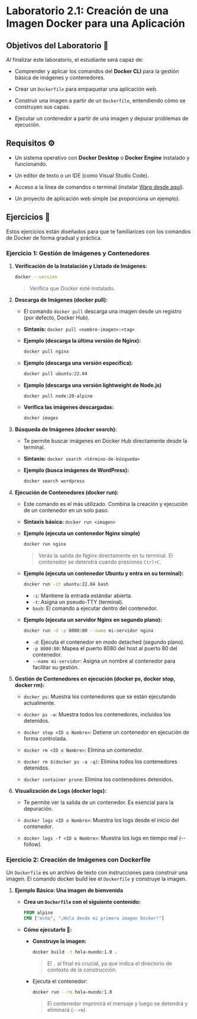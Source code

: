 # Laboratorio 2.1: Creación de una Imagen Docker para una Aplicación

## Objetivos del Laboratorio 🎯

Al finalizar este laboratorio, el estudiante será capaz de:

- Comprender y aplicar los comandos del **Docker CLI** para la gestión básica de imágenes y contenedores.

- Crear un `Dockerfile` para empaquetar una aplicación web.

- Construir una imagen a partir de un `Dockerfile`, entendiendo cómo se construyen sus capas.

- Ejecutar un contenedor a partir de una imagen y depurar problemas de ejecución.

## Requisitos ⚙️

- Un sistema operativo con **Docker Desktop** o **Docker Engine** instalado y funcionando.

- Un editor de texto o un IDE (como Visual Studio Code).

- Acceso a la línea de comandos o terminal (instalar [Warp desde aquí](https://app.warp.dev/referral/3DY6RJ)). 

- Un proyecto de aplicación web simple (se proporciona un ejemplo).

## Ejercicios 🧪

Estos ejercicios están diseñados para que te familiarices con los comandos de Docker de forma gradual y práctica.

### **Ejercicio 1: Gestión de Imágenes y Contenedores**

1.  **Verificación de la Instalación y Listado de Imágenes:**

    ```bash
    docker --version
    ```

    > Verifica que Docker esté instalado.

2.  **Descarga de Imágenes (docker pull):**

    - El comando `docker pull` descarga una imagen desde un registro (por defecto, Docker Hub).

    - **Sintaxis:** `docker pull <nombre-imagen>:<tag>`

    - **Ejemplo (descarga la última versión de Nginx):**
        ```bash
        docker pull nginx
        ```

    - **Ejemplo (descarga una versión específica):**
        ```bash
        docker pull ubuntu:22.04
        ```

    - **Ejemplo (descarga una versión lightweight de Node.js)**
        ```bash
        docker pull node:20-alpine
        ```

    - **Verifica las imágenes descargadas:**
        ```bash
        docker images
        ```
    
3.  **Búsqueda de Imágenes (docker search):**
    - Te permite buscar imágenes en Docker Hub directamente desde la terminal.

    - **Sintaxis:** `docker search <término-de-búsqueda>`

    - **Ejemplo (busca imágenes de WordPress):**
        ```bash
        docker search wordpress
        ```
    
4. **Ejecución de Contenedores (docker run):**

    - Este comando es el más utilizado. Combina la creación y ejecución de un contenedor en un solo paso.

    - **Sintaxis básica:** `docker run <imagen>`

    - **Ejemplo (ejecuta un contenedor Nginx simple)**
        ```bash
        docker run nginx
        ```
        > Verás la salida de Nginx directamente en tu terminal. El contenedor se detendrá cuando presiones `Ctrl+C`.

    - **Ejemplo (ejecuta un contenedor Ubuntu y entra en su terminal):**
        ```bash
        docker run -it ubuntu:22.04 bash
        ```
        - `-i`: Mantiene la entrada estándar abierta.
        - `-t`: Asigna un pseudo-TTY (terminal).
        - `bash`: El comando a ejecutar dentro del contenedor.

    - **Ejemplo (ejecuta un servidor Nginx en segundo plano):**
        ```bash
        docker run -d -p 8080:80 --name mi-servidor nginx
        ```
        - `-d`: Ejecuta el contenedor en modo detached (segundo plano).
        - `-p 8080:80`: Mapea el puerto 8080 del host al puerto 80 del contenedor.
        - `--name mi-servidor`: Asigna un nombre al contenedor para facilitar su gestión.

5.  **Gestión de Contenedores en ejecución (docker ps, docker stop, docker rm):**
    - `docker ps`: Muestra los contenedores que se están ejecutando actualmente.

    - `docker ps -a`: Muestra todos los contenedores, incluidos los detenidos.

    - `docker stop <ID o Nombre>`: Detiene un contenedor en ejecución de forma controlada.

    - `docker rm <ID o Nombre>`: Elimina un contenedor.

    - `docker rm $(docker ps -a -q)`: Elimina todos los contenedores detenidos.

    - `docker container prune`: Elimina los contenedores detenidos.

6.  **Visualización de Logs (docker logs):**
    - Te permite ver la salida de un contenedor. Es esencial para la depuración.

    - `docker logs <ID o Nombre>`: Muestra los logs desde el inicio del contenedor.

    - `docker logs -f <ID o Nombre>`: Muestra los logs en tiempo real (--follow).

### Ejercicio 2: Creación de Imágenes con Dockerfile

Un `Dockerfile` es un archivo de texto con instrucciones para construir una imagen. El comando docker build lee el `Dockerfile` y construye la imagen.

1.  **Ejemplo Básico: Una imagen de bienvenida**

    - **Crea un `Dockerfile` con el siguiente contenido:**

        ```Dockerfile
        FROM alpine
        CMD ["echo", "¡Hola desde mi primera imagen Docker!"]
        ```

    - **Cómo ejecutarlo 🚀:**
        - **Construye la imagen:**
        
            ```bash
            docker build -t hola-mundo:1.0 .
            ```

            > El `.` al final es crucial, ya que indica el directorio de contexto de la construcción.

        - Ejecuta el contenedor:
            ```bash
            docker run --rm hola-mundo:1.0
            ```
            > El contenedor imprimirá el mensaje y luego se detendrá y eliminará (`--rm`).



    